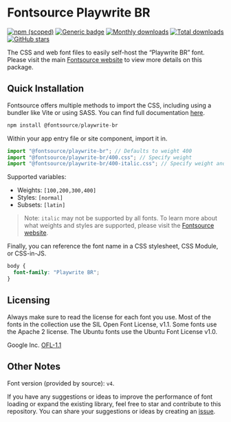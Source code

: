 # Fontsource Playwrite BR

[![npm (scoped)](https://img.shields.io/npm/v/@fontsource/playwrite-br?color=brightgreen)](https://www.npmjs.com/package/@fontsource/playwrite-br) [![Generic badge](https://img.shields.io/badge/fontsource-passing-brightgreen)](https://github.com/fontsource/fontsource) [![Monthly downloads](https://badgen.net/npm/dm/@fontsource/playwrite-br)](https://github.com/fontsource/fontsource) [![Total downloads](https://badgen.net/npm/dt/@fontsource/playwrite-br)](https://github.com/fontsource/fontsource) [![GitHub stars](https://img.shields.io/github/stars/fontsource/fontsource.svg?style=social&label=Star)](https://github.com/fontsource/fontsource/stargazers)

The CSS and web font files to easily self-host the “Playwrite BR” font. Please visit the main [Fontsource website](https://fontsource.org/fonts/playwrite-br) to view more details on this package.

## Quick Installation

Fontsource offers multiple methods to import the CSS, including using a bundler like Vite or using SASS. You can find full documentation [here](https://fontsource.org/docs/getting-started/introduction).

```javascript
npm install @fontsource/playwrite-br
```

Within your app entry file or site component, import it in.

```javascript
import "@fontsource/playwrite-br"; // Defaults to weight 400
import "@fontsource/playwrite-br/400.css"; // Specify weight
import "@fontsource/playwrite-br/400-italic.css"; // Specify weight and style
```

Supported variables:
- Weights: `[100,200,300,400]`
- Styles: `[normal]`
- Subsets: `[latin]`

> Note: `italic` may not be supported by all fonts. To learn more about what weights and styles are supported, please visit the [Fontsource website](https://fontsource.org/fonts/playwrite-br).

Finally, you can reference the font name in a CSS stylesheet, CSS Module, or CSS-in-JS.

```css
body {
  font-family: "Playwrite BR";
}
```

## Licensing
Always make sure to read the license for each font you use. Most of the fonts in the collection use the SIL Open Font License, v1.1. Some fonts use the Apache 2 license. The Ubuntu fonts use the Ubuntu Font License v1.0.

Google Inc.
[OFL-1.1](http://scripts.sil.org/OFL)

## Other Notes
Font version (provided by source): `v4`.

If you have any suggestions or ideas to improve the performance of font loading or expand the existing library, feel free to star and contribute to this repository. You can share your suggestions or ideas by creating an [issue](https://github.com/fontsource/fontsource/issues).